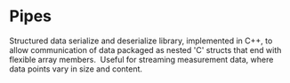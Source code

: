 # Pipes
Structured data serialize and deserialize library, implemented in C++, to allow communication of data packaged as nested 'C' structs that end with flexible array members.  Useful for streaming measurement data, where data points vary in size and content.

